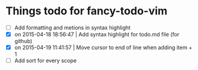# Things todo for fancy-todo-vim

- [ ] Add formatting and metions in syntax highlight
- [x] on 2015-04-18 18:56:47 | Add syntax highlight for todo.md file (for github)
- [x] on 2015-04-19 11:41:57 | Move cursor to end of line when adding item + 1
- [ ] Add sort for every scope
